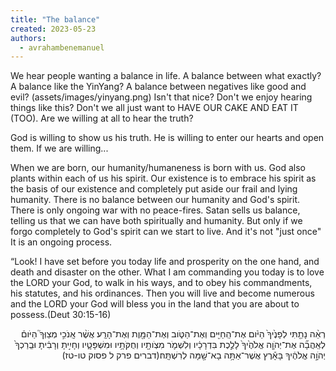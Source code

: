 ```yaml
---
title: "The balance"
created: 2023-05-23
authors: 
  - avrahambenemanuel
---
```


We hear people wanting a balance in life. A balance between what exactly? 
A balance like the YinYang? A balance between negatives like good and evil?
(assets/images/yinyang.png)
Isn't that nice? Don't we enjoy hearing things like this?
Don't we all just want to HAVE OUR CAKE AND EAT IT (TOO).
Are we willing at all to hear the truth?

God is willing to show us his truth. He is willing to enter our hearts and open them. If we are willing...

When we are born, our humanity/humaneness is born with us. God also plants within each of us his spirit.
Our existence is to embrace his spirit as the basis of our existence and completely put aside our frail and lying humanity.
There is no balance between our humanity and God's spirit.
There is only ongoing war with no peace-fires.
Satan sells us balance, telling us that we can have both spiritually and humanity. 
But only if we forgo completely to God's spirit can we start to live.
And it's not "just once" It is an ongoing process.

“Look! I have set before you today life and prosperity on the one hand, and death and disaster on the other.
What I am commanding you today is to love the LORD your God, to walk in his ways, and to obey his commandments, his statutes, and his ordinances. Then you will live and become numerous and the LORD your God will bless you in the land that you are about to possess.(Deut 30:15-16)
<div dir="rtl">
רְאֵ֨ה נָתַ֤תִּי לְפָנֶ֙יךָ֙ הַיֹּ֔ום אֶת־הַֽחַיִּ֖ים וְאֶת־הַטֹּ֑וב וְאֶת־הַמָּ֖וֶת וְאֶת־הָרָֽע׃  אֲשֶׁ֨ר אָֽנֹכִ֣י מְצַוְּךָ֮ הַיֹּום֒ לְאַֽהֲבָ֞ה אֶת־יְהֺוָ֤ה אֱלֹהֶ֙יךָ֙ לָלֶ֣כֶת בִּדְרָכָ֔יו וְלִשְׁמֹ֛ר מִצְֺותָ֖יו וְחֻקֹּתָ֥יו וּמִשְׁפָּטָ֑יו וְחָיִ֣יתָ וְרָבִ֔יתָ וּבֵֽרַכְךָ֙ יְהֺוָ֣ה אֱלֹהֶ֔יךָ בָּאָ֕רֶץ אֲשֶׁר־אַתָּ֥ה בָא־שָׁ֖מָּה לְרִשְׁתָּֽהּ׃(דברים פרק ל פסוק טו-טז)
</div>